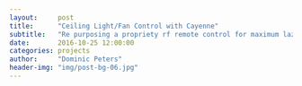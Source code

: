 ```yaml
---
layout:     post
title:      "Ceiling Light/Fan Control with Cayenne"
subtitle:   "Re purposing a propriety rf remote control for maximum laziness"
date:       2016-10-25 12:00:00
categories: projects
author:     "Dominic Peters"
header-img: "img/post-bg-06.jpg"
---
```

